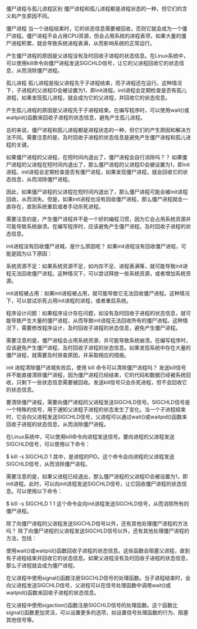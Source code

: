 僵尸进程与孤儿进程区别
僵尸进程和孤儿进程都是进程状态的一种，但它们的含义和产生原因不同。

僵尸进程
当一个进程结束时，它的状态信息需要被回收，否则它就会成为一个僵尸进程。僵尸进程不会占用CPU资源，但会占用系统的进程表项，如果大量的僵尸进程积累，就会导致系统进程表满，从而影响系统的正常运行。

产生僵尸进程的原因是父进程没有及时回收子进程的状态信息。在Linux系统中，可以使用kill命令向僵尸进程发送SIGCHLD信号，让它的父进程回收它的状态信息，从而消除僵尸进程。

孤儿进程
孤儿进程是指父进程先于子进程结束，而子进程还在运行。这种情况下，子进程的父进程ID会被设置为1，即init进程。init进程会定期检查是否有孤儿进程，如果发现孤儿进程，就会成为它的父进程，并回收它的状态信息。

产生孤儿进程的原因是父进程先于子进程结束。在编写程序时，可以使用wait()或waitpid()函数来回收子进程的状态信息，避免产生孤儿进程。

总的来说，僵尸进程和孤儿进程都是进程状态的一种，但它们的产生原因和解决方法不同。需要注意的是，及时回收子进程的状态信息是避免产生僵尸进程和孤儿进程的关键。

如果僵尸进程的父进程，在短时间内退出了，僵尸进程会自行消除吗？？
如果僵尸进程的父进程在短时间内退出了，那么僵尸进程的父进程ID会被设置为1，即init进程。init进程会定期检查是否有僵尸进程，如果发现僵尸进程，就会回收它的状态信息，从而消除僵尸进程。

因此，如果僵尸进程的父进程在短时间内退出了，那么僵尸进程可能会被init进程回收，从而消失。但是，如果init进程也没有回收僵尸进程，那么僵尸进程就会一直存在，直到系统重启或者手动杀死进程。

需要注意的是，产生僵尸进程并不是一个好的编程习惯，因为它会占用系统资源并可能导致系统崩溃。在编写程序时，应该避免产生僵尸进程，及时回收子进程的状态信息。

init进程没有回收僵尸进城，是什么原因呢？
如果init进程没有回收僵尸进程，可能是因为以下原因：

系统资源不足：如果系统资源不足，如内存不足、进程表满等，就可能导致init进程无法回收僵尸进程。这种情况下，可以尝试释放一些系统资源，或者增加系统资源。

init进程被占用：如果init进程被占用，就可能导致它无法回收僵尸进程。这种情况下，可以尝试杀死占用init进程的进程，或者重启系统。

程序设计问题：如果程序设计存在问题，如没有及时回收子进程的状态信息，就可能导致产生大量的僵尸进程，从而导致init进程无法回收所有的僵尸进程。这种情况下，需要修改程序设计，及时回收子进程的状态信息，避免产生僵尸进程。

需要注意的是，僵尸进程会占用系统资源，并可能导致系统崩溃。在编写程序时，应该避免产生僵尸进程，及时回收子进程的状态信息。如果发现系统中存在大量的僵尸进程，就需要及时排查原因，并采取相应的措施。

init 进程清除僵尸进城失败后，使用 kill 命令可以清除僵尸进程吗？
发送kill信号并不能直接清除僵尸进程，因为僵尸进程已经结束，它的代码和数据已经被系统回收，只剩下一些状态信息需要被回收。发送kill信号只会杀死进程，但不会回收它的状态信息。

要清除僵尸进程，需要向僵尸进程的父进程发送SIGCHLD信号。SIGCHLD信号是一个特殊的信号，用于通知父进程子进程的状态发生了变化。当一个子进程结束时，它会向父进程发送SIGCHLD信号，父进程可以通过wait()或waitpid()函数来回收子进程的状态信息，从而消除僵尸进程。

在Linux系统中，可以使用kill命令向进程发送信号。要向进程的父进程发送SIGCHLD信号，可以使用以下命令：

$ kill -s SIGCHLD <pid>
1
其中，是进程的PID。这个命令会向进程的父进程发送SIGCHLD信号，从而消除僵尸进程。

需要注意的是，如果父进程已经退出，那么僵尸进程的父进程ID会被设置为1，即init进程。此时，可以向init进程发送SIGCHLD信号，让它回收僵尸进程的状态信息。可以使用以下命令：

$ kill -s SIGCHLD 1
1
这个命令会向init进程发送SIGCHLD信号，从而消除所有的僵尸进程。

除了向僵尸进程的父进程发送SIGCHLD信号以外，还有其他处理僵尸进程的方法吗？
除了向僵尸进程的父进程发送SIGCHLD信号以外，还有其他处理僵尸进程的方法，包括：

使用wait()或waitpid()函数回收子进程的状态信息。这些函数会阻塞父进程，直到有子进程结束并回收它的状态信息。如果父进程没有及时回收子进程的状态信息，那么子进程就会成为僵尸进程。

在父进程中使用signal()函数注册SIGCHLD信号的处理函数。当子进程结束时，会向父进程发送SIGCHLD信号，父进程可以在信号处理函数中调用wait()或waitpid()函数来回收子进程的状态信息。

在父进程中使用sigaction()函数注册SIGCHLD信号的处理函数。这个函数比signal()函数更加灵活，可以设置更多的选项，如设置信号处理函数的行为、阻塞其他信号等。


